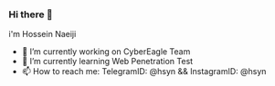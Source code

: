 ### Hi there 👋
i'm Hossein Naeiji 
- 🔭 I’m currently working on CyberEagle Team
- 🌱 I’m currently learning Web Penetration Test
- 📫 How to reach me: TelegramID: @hsyn && InstagramID: @hsyn



<!--
**Hossein-Naeiji/Hossein-Naeiji** is a ✨ _special_ ✨ repository because its `README.md` (this file) appears on your GitHub profile.

Here are some ideas to get you started:

- 🔭 I’m currently working on ...
- 🌱 I’m currently learning ...
- 👯 I’m looking to collaborate on ...
- 🤔 I’m looking for help with ...
- 💬 Ask me about ...
- 📫 How to reach me: ...
- 😄 Pronouns: ...
- ⚡ Fun fact: ...
-->
